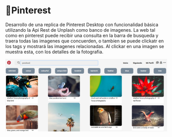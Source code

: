 #  :gift:Pinterest

Desarrollo de una replica de Pinterest Desktop con funcionalidad básica utilizando la Api Rest de Unplash como banco de imagenes. La web tal como en pinterest puede recibir una consulta en la barra de busqueda y traera todas las imagenes que concuerden, o tambien se puede clickatr en los tags y mostrará las imagenes relacionadas. Al clickar en una imagen se muestra esta, con los detalles de la fotografia.

![Muro de Pinterest](src/assets/imgs/Image.jpg)

